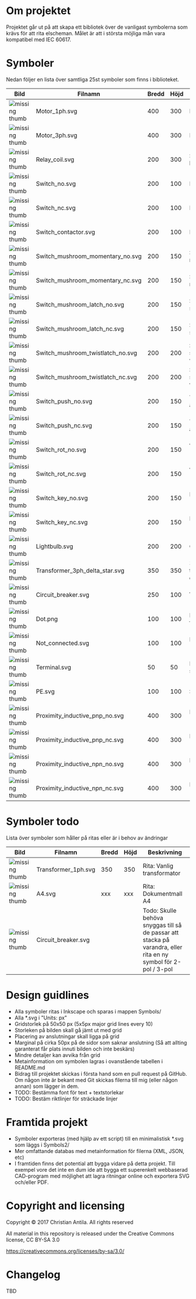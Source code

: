 Om projektet
============
Projektet går ut på att skapa ett bibliotek över de vanligast symbolerna som krävs för att rita elscheman. Målet är att i största möjliga mån vara kompatibel med IEC 60617.



Symboler
========
Nedan följer en lista över samtliga 25st symboler som finns i biblioteket.

Bild                                                                                           | Filnamn                           | Bredd | Höjd | Beskrivning
-----------------------------------------------------------------------------------------------|-----------------------------------|-------|------|----------------------------
![missing thumb](https://chille.github.io/electricalsymbols/Motor_1ph.svg)                     | Motor_1ph.svg                     |   400 |  300 | Motor 1-fas
![missing thumb](https://chille.github.io/electricalsymbols/Motor_3ph.svg)                     | Motor_3ph.svg                     |   400 |  300 | Motor 3-fas
![missing thumb](https://chille.github.io/electricalsymbols/Relay_coil.svg)                    | Relay_coil.svg                    |   200 |  300 | Spole till relä / kontaktor
![missing thumb](https://chille.github.io/electricalsymbols/Switch_no.svg)                     | Switch_no.svg                     |   200 |  100 | Relä (NO)
![missing thumb](https://chille.github.io/electricalsymbols/Switch_nc.svg)                     | Switch_nc.svg                     |   200 |  100 | Relä (NC)
![missing thumb](https://chille.github.io/electricalsymbols/Switch_contactor.svg)              | Switch_contactor.svg              |   200 |  100 | Kontaktor (NO)
![missing thumb](https://chille.github.io/electricalsymbols/Switch_mushroom_momentary_no.svg)  | Switch_mushroom_momentary_no.svg  |   200 |  150 | Svamptrycke momentan (NO)
![missing thumb](https://chille.github.io/electricalsymbols/Switch_mushroom_momentary_nc.svg)  | Switch_mushroom_momentary_nc.svg  |   200 |  150 | Svamptrycke momentan (NC)
![missing thumb](https://chille.github.io/electricalsymbols/Switch_mushroom_latch_no.svg)      | Switch_mushroom_latch_no.svg      |   200 |  150 | Svamptrycke självlåsande
![missing thumb](https://chille.github.io/electricalsymbols/Switch_mushroom_latch_nc.svg)      | Switch_mushroom_latch_nc.svg      |   200 |  150 | Svamptrycke självlåsande
![missing thumb](https://chille.github.io/electricalsymbols/Switch_mushroom_twistlatch_no.svg) | Switch_mushroom_twistlatch_no.svg |   200 |  200 | Svamptrycke självlåsande med vridåterställning
![missing thumb](https://chille.github.io/electricalsymbols/Switch_mushroom_twistlatch_nc.svg) | Switch_mushroom_twistlatch_nc.svg |   200 |  200 | Svamptrycke självlåsande med vridåterställning
![missing thumb](https://chille.github.io/electricalsymbols/Switch_push_no.svg)                | Switch_push_no.svg                |   200 |  150 | Tryckknapp återfjädrande (NO)
![missing thumb](https://chille.github.io/electricalsymbols/Switch_push_nc.svg)                | Switch_push_nc.svg                |   200 |  150 | Tryckknapp återfjädrande (NC)
![missing thumb](https://chille.github.io/electricalsymbols/Switch_rot_no.svg)                 | Switch_rot_no.svg                 |   200 |  150 | Vridströmställare (NO)
![missing thumb](https://chille.github.io/electricalsymbols/Switch_rot_nc.svg)                 | Switch_rot_nc.svg                 |   200 |  150 | Vridströmställare (NC)
![missing thumb](https://chille.github.io/electricalsymbols/Switch_key_no.svg)                 | Switch_key_no.svg                 |   200 |  150 | Nyckelströmställare (NO)
![missing thumb](https://chille.github.io/electricalsymbols/Switch_key_nc.svg)                 | Switch_key_nc.svg                 |   200 |  150 | Nyckelströmställare (NC)
![missing thumb](https://chille.github.io/electricalsymbols/Lightbulb.svg)                     | Lightbulb.svg                     |   200 |  200 | Glödlampa
![missing thumb](https://chille.github.io/electricalsymbols/Transformer_3ph_delta_star.svg)    | Transformer_3ph_delta_star.svg    |   350 |  350 | 3-fas transformator delta/Y-kopplad
![missing thumb](https://chille.github.io/electricalsymbols/Circuit_breaker.svg)               | Circuit_breaker.svg               |   250 |  100 | Automatsäkring (Dvärgbrytare)
![missing thumb](https://chille.github.io/electricalsymbols/Dot.svg)                           | Dot.png                           |   100 |  100 | Punkt för att förbinda ledningar
![missing thumb](https://chille.github.io/electricalsymbols/Not_connected.svg)                 | Not_connected.svg                 |   100 |  100 | Ej ansluten ledare (Kryss)
![missing thumb](https://chille.github.io/electricalsymbols/Terminal.svg)                      | Terminal.svg                      |    50 |   50 | Plint / skruvanslutning
![missing thumb](https://chille.github.io/electricalsymbols/PE.svg)                            | PE.svg                            |   100 |  100 | Skyddsjord
![missing thumb](https://chille.github.io/electricalsymbols/Proximity_inductive_pnp_no.svg)    | Proximity_inductive_pnp_no.svg    |   400 |  300 | Induktiv givare (PNP, NO)
![missing thumb](https://chille.github.io/electricalsymbols/Proximity_inductive_pnp_nc.svg)    | Proximity_inductive_pnp_nc.svg    |   400 |  300 | Induktiv givare (PNP, NC)
![missing thumb](https://chille.github.io/electricalsymbols/Proximity_inductive_npn_no.svg)    | Proximity_inductive_npn_no.svg    |   400 |  300 | Induktiv givare (NPN, NO)
![missing thumb](https://chille.github.io/electricalsymbols/Proximity_inductive_npn_no.svg)    | Proximity_inductive_npn_nc.svg    |   400 |  300 | Induktiv givare (NPN, NC)



Symboler todo
=============
Lista över symboler som håller på ritas eller är i behov av ändringar

Bild                                                                                           | Filnamn                           | Bredd | Höjd | Beskrivning
-----------------------------------------------------------------------------------------------|-----------------------------------|-------|------|----------------------------
![missing thumb](https://chille.github.io/electricalsymbols/Transformer_1ph.svg)               | Transformer_1ph.svg               |   350 |  350 | Rita: Vanlig transformator
![missing thumb](https://chille.github.io/electricalsymbols/A4.svg)                            | A4.svg                            |   xxx |  xxx | Rita: Dokumentmall A4
![missing thumb](https://chille.github.io/electricalsymbols/Circuit_breaker.svg)               | Circuit_breaker.svg               |       |      | Todo: Skulle behöva snyggas till så de passar att stacka på varandra, eller rita en ny symbol för 2-pol / 3-pol



Design guidlines
================
* Alla symboler ritas i Inkscape och sparas i mappen Symbols/
* Alla *.svg i "Units: px"
* Gridstorlek på 50x50 px (5x5px major grid lines every 10)
* Storleken på bilden skall gå jämt ut med grid
* Placering av anslutningar skall ligga på grid
* Marginal på cirka 50px på de sidor som saknar anslutning (Så att allting garanterat får plats innuti bilden och inte beskärs)
* Mindre detaljer kan avvika från grid
* Metainformation om symbolen lagras i ovanstående tabellen i README.md
* Bidrag till projektet skickas i första hand som en pull request på GitHub. Om någon inte är bekant med Git skickas filerna till mig (eller någon annan) som lägger in dem.
* TODO: Bestämma font för text + textstorlekar
* TODO: Bestäm riktlinjer för sträckade linjer



Framtida projekt
================
* Symboler exporteras (med hjälp av ett script) till en minimalistisk *.svg som läggs i Symbols2/
* Mer omfattande databas med metainformation för filerna (XML, JSON, etc)
* I framtiden finns det potential att bygga vidare på detta projekt. Till exempel vore det inte en dum ide att bygga ett superenkelt webbaserad CAD-program med möjlighet att lagra ritningar online och exportera SVG och/eller PDF.



Copyright and licensing
=======================
Copyright © 2017 Christian Antila. All rights reserved

All material in this repository is released under the Creative Commons license, CC BY-SA 3.0

https://creativecommons.org/licenses/by-sa/3.0/



Changelog
=========
TBD